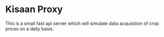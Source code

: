 # Kisaan Proxy

This is a small fast api server which will simulate data acquisition of crop prices on a daily basis.